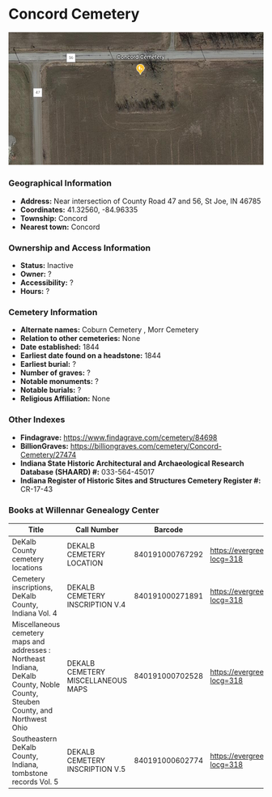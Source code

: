 # Concord Cemetery
![Concord Cemetery on Google Earth](https://github.com/FyoAtEPL/DeKalbCemeteries/blob/main/images/mapImages/ConcordEarth.png "Concord Cemetery on Google Earth")

### Geographical Information
- **Address:** Near intersection of County Road 47 and 56, St Joe, IN 46785
- **Coordinates:**  41.32560, -84.96335
- **Township:** Concord
- **Nearest town:** Concord

### Ownership and Access Information
- **Status:** Inactive
- **Owner:** ?
- **Accessibility:** ?
- **Hours:** ?

### Cemetery Information
- **Alternate names:** Coburn Cemetery , Morr Cemetery
- **Relation to other cemeteries:** None
- **Date established:** 1844
- **Earliest date found on a headstone:** 1844
- **Earliest burial:** ?
- **Number of graves:** ?
- **Notable monuments:** ?
- **Notable burials:** ?
- **Religious Affiliation:** None

### Other Indexes
- **Findagrave:** https://www.findagrave.com/cemetery/84698
- **BillionGraves:** https://billiongraves.com/cemetery/Concord-Cemetery/27474
- **Indiana State Historic Architectural and Archaeological Research Database (SHAARD) #:** 033-564-45017
- **Indiana Register of Historic Sites and Structures Cemetery Register #:** CR-17-43


### Books at Willennar Genealogy Center
| Title | Call Number | Barcode | Evergreen Record |
| ------------ | ------------ | ------------ | ------------ |
| DeKalb County cemetery locations | DEKALB CEMETERY LOCATION | 840191000767292 | https://evergreen.lib.in.us/eg/opac/record/20670319?locg=318 |
| Cemetery inscriptions, DeKalb County, Indiana Vol. 4 | DEKALB CEMETERY INSCRIPTION V.4 | 840191000271891 | https://evergreen.lib.in.us/eg/opac/record/20670315?locg=318 |
| Miscellaneous cemetery maps and addresses : Northeast Indiana, DeKalb County, Noble County, Steuben County, and Northwest Ohio | DEKALB CEMETERY MISCELLANEOUS MAPS | 840191000702528 | https://evergreen.lib.in.us/eg/opac/record/20673421?locg=318 |
| Southeastern DeKalb County, Indiana, tombstone records Vol. 5 | DEKALB CEMETERY INSCRIPTION V.5 | 840191000602774 | https://evergreen.lib.in.us/eg/opac/record/20670314?locg=318 |

